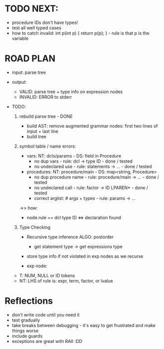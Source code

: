 # TODO NEXT:

- procedure IDs don't have types!
- test all well typed cases
- how to catch invalid: int p(int p) { return p(p); } - rule is that p is the variable

# ROAD PLAN

- input: parse tree
- output:

  - VALID: parse tree + type info on expression nodes
  - INVALID: ERROR to stderr

- TODO:

  1. rebuild parse tree - DONE

     - build AST: remove augmented grammar nodes: first two lines of input + last line
     - build tree

  2. symbol table / name errors:

     - vars: NT: dcls/params - DS: field in Procedure
       - no dup vars - rule: dcl -> type ID - done / tested
       - no undeclared use - rule: statements -> ... - done / tested
     - procedures: NT: procedure/main - DS: map<string, Procedure>
       - no dup procedure name - rule: procedure/main -> ... - done / tested
       - no undeclared call - rule: factor -> ID LPAREN\* - done / tested
       - correct arglist: # args + types - rule: params -> ...

     ->> how:

     - node.rule == dcl type ID <=> declaration found

  3. Type Checking

     - Recursive type inference ALGO: postorder
       - get statement type -> get expressions type
     - store type info if not violated in exp nodes as we recurse

     - exp node:

  - T: NUM, NULL or ID tokens
  - NT: LHS of rule is: expr, term, factor, or lvalue

# Reflections

- don't write code until you need it
- test gradually
- take breaks between debugging - it's easy to get frustrated and make things worse
- include guards
- exceptions are great with RAII :DD
